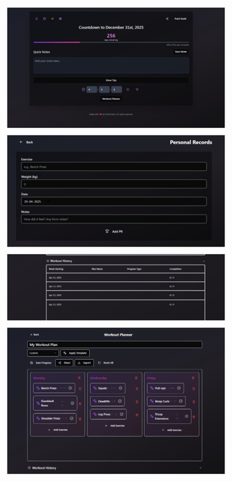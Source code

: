 ![image alt](https://github.com/pruthvirahul/Fitness_application/blob/main/47eb31cffcef4930be7e2a66cfd784e5.jpg)



![image alt](https://github.com/pruthvirahul/Fitness_application/blob/main/3eb497c0b8b9480488a9988bf4700bf0.jpg)


![image alt](https://github.com/pruthvirahul/Fitness_application/blob/main/20ad51b616a1470f92b65e2200e2e9ec.jpg)


![image alt](https://github.com/pruthvirahul/Fitness_application/blob/main/1d8608d805994155bae6aec5dcd3666e.jpg)

